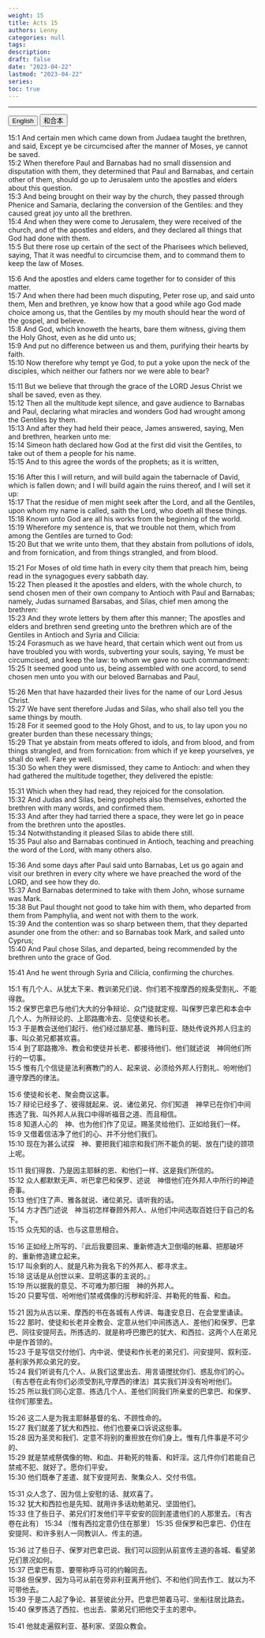 ```yaml
---
weight: 15
title: Acts 15
authors: Lenny
categories: null
tags: 
description: 
draft: false
date: "2023-04-22"
lastmod: "2023-04-22"
series:
toc: true
---
```



<!--more-->
---

<!-- Tab links -->
<div class="tab">
  <button class="tablinks active" onclick="tablabel(event, 'english')">English</button>
  <button class="tablinks" onclick="tablabel(event, 'chinese')">和合本</button>
  
</div>

<!-- Tab content -->
<div id="english" class="tabcontent" style="display:block">

15:1 And certain men which came down from Judaea taught the brethren, and said, Except ye be circumcised after the manner of Moses, ye cannot be saved.  
15:2 When therefore Paul and Barnabas had no small dissension and disputation with them, they determined that Paul and Barnabas, and certain other of them, should go up to Jerusalem unto the apostles and elders about this question.  
15:3 And being brought on their way by the church, they passed through Phenice and Samaria, declaring the conversion of the Gentiles: and they caused great joy unto all the brethren.  
15:4 And when they were come to Jerusalem, they were received of the church, and of the apostles and elders, and they declared all things that God had done with them.  
15:5 But there rose up certain of the sect of the Pharisees which believed, saying, That it was needful to circumcise them, and to command them to keep the law of Moses.  

15:6 And the apostles and elders came together for to consider of this matter.  
15:7 And when there had been much disputing, Peter rose up, and said unto them, Men and brethren, ye know how that a good while ago God made choice among us, that the Gentiles by my mouth should hear the word of the gospel, and believe.  
15:8 And God, which knoweth the hearts, bare them witness, giving them the Holy Ghost, even as he did unto us;  
15:9 And put no difference between us and them, purifying their hearts by faith.  
15:10 Now therefore why tempt ye God, to put a yoke upon the neck of the disciples, which neither our fathers nor we were able to bear?  

15:11 But we believe that through the grace of the LORD Jesus Christ we shall be saved, even as they.  
15:12 Then all the multitude kept silence, and gave audience to Barnabas and Paul, declaring what miracles and wonders God had wrought among the Gentiles by them.  
15:13 And after they had held their peace, James answered, saying, Men and brethren, hearken unto me:  
15:14 Simeon hath declared how God at the first did visit the Gentiles, to take out of them a people for his name.  
15:15 And to this agree the words of the prophets; as it is written,  

15:16 After this I will return, and will build again the tabernacle of David, which is fallen down; and I will build again the ruins thereof, and I will set it up:  
15:17 That the residue of men might seek after the Lord, and all the Gentiles, upon whom my name is called, saith the Lord, who doeth all these things.  
15:18 Known unto God are all his works from the beginning of the world.  
15:19 Wherefore my sentence is, that we trouble not them, which from among the Gentiles are turned to God:  
15:20 But that we write unto them, that they abstain from pollutions of idols, and from fornication, and from things strangled, and from blood.  

15:21 For Moses of old time hath in every city them that preach him, being read in the synagogues every sabbath day.  
15:22 Then pleased it the apostles and elders, with the whole church, to send chosen men of their own company to Antioch with Paul and Barnabas; namely, Judas surnamed Barsabas, and Silas, chief men among the brethren:  
15:23 And they wrote letters by them after this manner; The apostles and elders and brethren send greeting unto the brethren which are of the Gentiles in Antioch and Syria and Cilicia:  
15:24 Forasmuch as we have heard, that certain which went out from us have troubled you with words, subverting your souls, saying, Ye must be circumcised, and keep the law: to whom we gave no such commandment:  
15:25 It seemed good unto us, being assembled with one accord, to send chosen men unto you with our beloved Barnabas and Paul,  

15:26 Men that have hazarded their lives for the name of our Lord Jesus Christ.  
15:27 We have sent therefore Judas and Silas, who shall also tell you the same things by mouth.  
15:28 For it seemed good to the Holy Ghost, and to us, to lay upon you no greater burden than these necessary things;  
15:29 That ye abstain from meats offered to idols, and from blood, and from things strangled, and from fornication: from which if ye keep yourselves, ye shall do well. Fare ye well.  
15:30 So when they were dismissed, they came to Antioch: and when they had gathered the multitude together, they delivered the epistle:  

15:31 Which when they had read, they rejoiced for the consolation.  
15:32 And Judas and Silas, being prophets also themselves, exhorted the brethren with many words, and confirmed them.  
15:33 And after they had tarried there a space, they were let go in peace from the brethren unto the apostles.  
15:34 Notwithstanding it pleased Silas to abide there still.  
15:35 Paul also and Barnabas continued in Antioch, teaching and preaching the word of the Lord, with many others also.  

15:36 And some days after Paul said unto Barnabas, Let us go again and visit our brethren in every city where we have preached the word of the LORD, and see how they do.  
15:37 And Barnabas determined to take with them John, whose surname was Mark.  
15:38 But Paul thought not good to take him with them, who departed from them from Pamphylia, and went not with them to the work.  
15:39 And the contention was so sharp between them, that they departed asunder one from the other: and so Barnabas took Mark, and sailed unto Cyprus;  
15:40 And Paul chose Silas, and departed, being recommended by the brethren unto the grace of God.  

15:41 And he went through Syria and Cilicia, confirming the churches.  
</div>

<div id="chinese" class="tabcontent">

15:1 有几个人、从犹太下来、教训弟兄们说、你们若不按摩西的规条受割礼、不能得救。  
15:2 保罗巴拿巴与他们大大的分争辩论、众门徒就定规、叫保罗巴拿巴和本会中几个人、为所辩论的、上耶路撒冷去、见使徒和长老。  
15:3 于是教会送他们起行、他们经过腓尼基、撒玛利亚、随处传说外邦人归主的事、叫众弟兄都甚欢喜。  
15:4 到了耶路撒冷、教会和使徒并长老、都接待他们、他们就述说　神同他们所行的一切事。  
15:5 惟有几个信徒是法利赛教门的人、起来说、必须给外邦人行割礼、吩咐他们遵守摩西的律法。  

15:6 使徒和长老、聚会商议这事。  
15:7 辩论已经多了、彼得就起来、说、诸位弟兄、你们知道　神早已在你们中间拣选了我、叫外邦人从我口中得听福音之道、而且相信。  
15:8 知道人心的　神、也为他们作了见证。赐圣灵给他们、正如给我们一样。  
15:9 又借着信洁净了他们的心、并不分他们我们。  
15:10 现在为甚么试探　神、要把我们祖宗和我们所不能负的轭、放在门徒的颈项上呢。  

15:11 我们得救、乃是因主耶稣的恩、和他们一样、这是我们所信的。  
15:12 众人都默默无声、听巴拿巴和保罗、述说　神借他们在外邦人中所行的神迹奇事。  
15:13 他们住了声、雅各就说、诸位弟兄、请听我的话。  
15:14 方才西门述说　神当初怎样眷顾外邦人、从他们中间选取百姓归于自己的名下。  
15:15 众先知的话、也与这意思相合。  

15:16 正如经上所写的、『此后我要回来、重新修造大卫倒塌的帐幕、把那破坏的、重新修造建立起来。  
15:17 叫余剩的人、就是凡称为我名下的外邦人、都寻求主。  
15:18 这话是从创世以来、显明这事的主说的。』  
15:19 所以据我的意见、不可难为那归服　神的外邦人。  
15:20 只要写信、吩咐他们禁戒偶像的污秽和奸淫、并勒死的牲畜、和血。  

15:21 因为从古以来、摩西的书在各城有人传讲、每逢安息日、在会堂里诵读。  
15:22 那时、使徒和长老并全教会、定意从他们中间拣选人、差他们和保罗、巴拿巴、同往安提阿去。所拣选的、就是称呼巴撒巴的犹大、和西拉、这两个人在弟兄中是作首领的。  
15:23 于是写信交付他们、内中说、使徒和作长老的弟兄们、问安提阿、叙利亚、基利家外邦众弟兄的安。  
15:24 我们听说有几个人、从我们这里出去、用言语搅扰你们、惑乱你们的心。〔有古卷在此有你们必须受割礼守摩西的律法〕其实我们并没有吩咐他们。  
15:25 所以我们同心定意、拣选几个人、差他们同我们所亲爱的巴拿巴、和保罗、往你们那里去。  

15:26 这二人是为我主耶稣基督的名、不顾性命的。  
15:27 我们就差了犹大和西拉、他们也要亲口诉说这些事。  
15:28 因为圣灵和我们、定意不将别的重担放在你们身上。惟有几件事是不可少的、  
15:29 就是禁戒祭偶像的物、和血、并勒死的牲畜、和奸淫。这几件你们若能自己禁戒不犯、就好了。愿你们平安。  
15:30 他们既奉了差遣、就下安提阿去、聚集众人、交付书信。  

15:31 众人念了、因为信上安慰的话、就欢喜了。  
15:32 犹大和西拉也是先知、就用许多话劝勉弟兄、坚固他们。  
15:33 住了些日子、弟兄们打发他们平平安安的回到差遣他们的人那里去。〔有古卷在此有〕
15:34 〔惟有西拉定意仍住在那里〕
15:35 但保罗和巴拿巴、仍住在安提阿、和许多别人一同教训人、传主的道。  

15:36 过了些日子、保罗对巴拿巴说、我们可以回到从前宣传主道的各城、看望弟兄们景况如何。  
15:37 巴拿巴有意、要带称呼马可的约翰同去。  
15:38 但保罗、因为马可从前在旁非利亚离开他们、不和他们同去作工、就以为不可带他去。  
15:39 于是二人起了争论、甚至彼此分开。巴拿巴带着马可、坐船往居比路去。  
15:40 保罗拣选了西拉、也出去、蒙弟兄们把他交于主的恩中。  

15:41 他就走遍叙利亚、基利家、坚固众教会。  
</div>